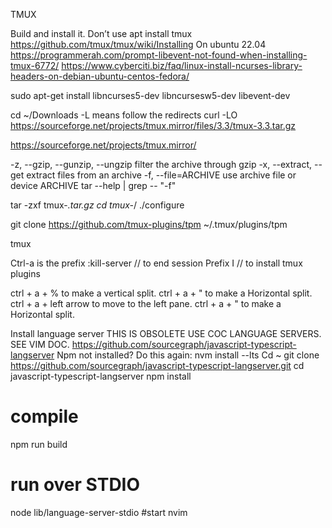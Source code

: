 TMUX 

Build and install it. Don’t use apt install tmux 
https://github.com/tmux/tmux/wiki/Installing 
On ubuntu 22.04 
https://programmerah.com/prompt-libevent-not-found-when-installing-tmux-6772/ 
https://www.cyberciti.biz/faq/linux-install-ncurses-library-headers-on-debian-ubuntu-centos-fedora/ 

sudo apt-get install libncurses5-dev libncursesw5-dev libevent-dev

cd ~/Downloads
-L means follow the redirects
curl -LO https://sourceforge.net/projects/tmux.mirror/files/3.3/tmux-3.3.tar.gz

https://sourceforge.net/projects/tmux.mirror/ 

 -z, --gzip, --gunzip, --ungzip   filter the archive through gzip
 -x, --extract, --get       extract files from an archive
 -f, --file=ARCHIVE         use archive file or device ARCHIVE
tar --help | grep -- "-f"

tar -zxf tmux-*.tar.gz 
cd tmux-*/ 
./configure 
<!-- 
don't think I need to do this with tmux 3.3
make 
sudo make install  
-->

git clone https://github.com/tmux-plugins/tpm ~/.tmux/plugins/tpm 

tmux

Ctrl-a is the prefix
:kill-server // to end session
Prefix I // to install tmux plugins 

ctrl + a + % to make a vertical split. ctrl + a + " to make a Horizontal split. ctrl + a + left arrow to move to the left pane. ctrl + a + " to make a Horizontal split.

Install language server 
THIS IS OBSOLETE USE COC LANGUAGE SERVERS. SEE VIM DOC. 
https://github.com/sourcegraph/javascript-typescript-langserver 
Npm not installed? 
Do this again: nvm install --lts 
Cd ~ 
git clone https://github.com/sourcegraph/javascript-typescript-langserver.git 
cd javascript-typescript-langserver 
npm install 

# compile 
npm run build 
# run over STDIO 
node lib/language-server-stdio 
#start nvim 